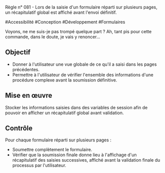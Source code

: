
Règle n° 081  - Lors de la saisie d'un formulaire réparti sur plusieurs pages, un récapitulatif global est affiché avant l'envoi définitif.

#Accessibilité #Conception #Développement #Formulaires

Voyons, ne me suis-je pas trompé quelque part ? Ah, tant pis pour cette commande, dans le doute, je vais y renoncer…

Objectif
--------

*   Donner à l'utilisateur une vue globale de ce qu'il a saisi dans les pages précédentes.
*   Permettre à l'utilisateur de vérifier l'ensemble des informations d'une procédure complexe avant la soumission définitive.

Mise en œuvre
-------------

Stocker les informations saisies dans des variables de session afin de pouvoir en afficher un récapitulatif global avant validation.

Contrôle
--------

Pour chaque formulaire réparti sur plusieurs pages :

*   Soumettre complètement le formulaire.
*   Vérifier que la soumission finale donne lieu à l'affichage d'un récapitulatif des saisies successives, affiché avant la validation finale du processus par l'utilisateur.
